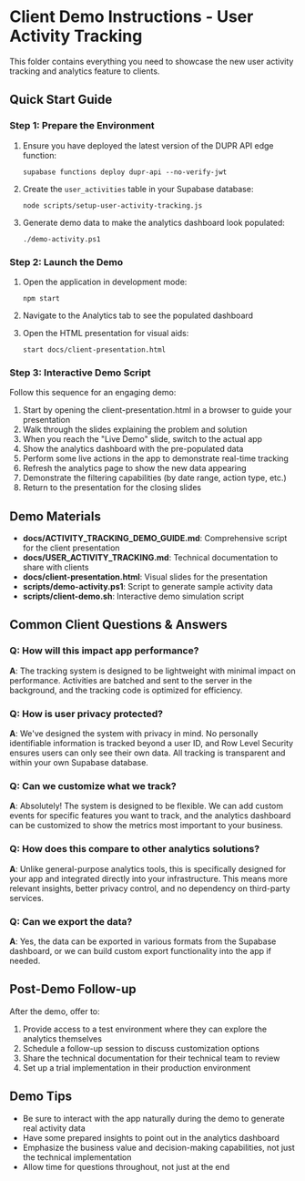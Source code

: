 # Client Demo Instructions - User Activity Tracking

This folder contains everything you need to showcase the new user activity tracking and analytics feature to clients.

## Quick Start Guide

### Step 1: Prepare the Environment

1. Ensure you have deployed the latest version of the DUPR API edge function:
   ```
   supabase functions deploy dupr-api --no-verify-jwt
   ```

2. Create the `user_activities` table in your Supabase database:
   ```
   node scripts/setup-user-activity-tracking.js
   ```

3. Generate demo data to make the analytics dashboard look populated:
   ```
   ./demo-activity.ps1
   ```

### Step 2: Launch the Demo

1. Open the application in development mode:
   ```
   npm start
   ```

2. Navigate to the Analytics tab to see the populated dashboard

3. Open the HTML presentation for visual aids:
   ```
   start docs/client-presentation.html
   ```

### Step 3: Interactive Demo Script

Follow this sequence for an engaging demo:

1. Start by opening the client-presentation.html in a browser to guide your presentation
2. Walk through the slides explaining the problem and solution
3. When you reach the "Live Demo" slide, switch to the actual app
4. Show the analytics dashboard with the pre-populated data
5. Perform some live actions in the app to demonstrate real-time tracking
6. Refresh the analytics page to show the new data appearing
7. Demonstrate the filtering capabilities (by date range, action type, etc.)
8. Return to the presentation for the closing slides

## Demo Materials

- **docs/ACTIVITY_TRACKING_DEMO_GUIDE.md**: Comprehensive script for the client presentation
- **docs/USER_ACTIVITY_TRACKING.md**: Technical documentation to share with clients
- **docs/client-presentation.html**: Visual slides for the presentation
- **scripts/demo-activity.ps1**: Script to generate sample activity data
- **scripts/client-demo.sh**: Interactive demo simulation script

## Common Client Questions & Answers

### Q: How will this impact app performance?
**A**: The tracking system is designed to be lightweight with minimal impact on performance. Activities are batched and sent to the server in the background, and the tracking code is optimized for efficiency.

### Q: How is user privacy protected?
**A**: We've designed the system with privacy in mind. No personally identifiable information is tracked beyond a user ID, and Row Level Security ensures users can only see their own data. All tracking is transparent and within your own Supabase database.

### Q: Can we customize what we track?
**A**: Absolutely! The system is designed to be flexible. We can add custom events for specific features you want to track, and the analytics dashboard can be customized to show the metrics most important to your business.

### Q: How does this compare to other analytics solutions?
**A**: Unlike general-purpose analytics tools, this is specifically designed for your app and integrated directly into your infrastructure. This means more relevant insights, better privacy control, and no dependency on third-party services.

### Q: Can we export the data?
**A**: Yes, the data can be exported in various formats from the Supabase dashboard, or we can build custom export functionality into the app if needed.

## Post-Demo Follow-up

After the demo, offer to:

1. Provide access to a test environment where they can explore the analytics themselves
2. Schedule a follow-up session to discuss customization options
3. Share the technical documentation for their technical team to review
4. Set up a trial implementation in their production environment

## Demo Tips

- Be sure to interact with the app naturally during the demo to generate real activity data
- Have some prepared insights to point out in the analytics dashboard
- Emphasize the business value and decision-making capabilities, not just the technical implementation
- Allow time for questions throughout, not just at the end